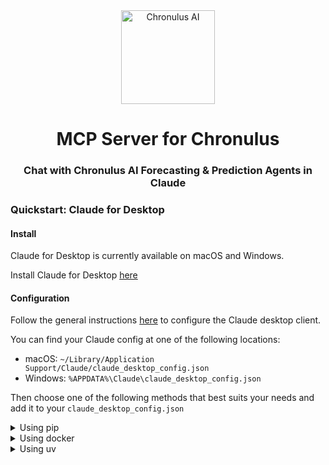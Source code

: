 <div align="center">
<img width="150px" src="https://www.chronulus.com/brand-assets/chronulus-logo-blue-on-alpha-square.png" alt="Chronulus AI">
    <h1 align="center">MCP Server for Chronulus</h1>
    <h3 align="center">Chat with Chronulus AI Forecasting & Prediction Agents in Claude</h3>
</div>




### Quickstart: Claude for Desktop

#### Install 

Claude for Desktop is currently available on macOS and Windows.

Install Claude for Desktop [here](https://claude.ai/download)

#### Configuration

Follow the general instructions [here](https://modelcontextprotocol.io/quickstart/user) to configure the Claude desktop client.

You can find your Claude config at one of the following locations:

- macOS: `~/Library/Application Support/Claude/claude_desktop_config.json`
- Windows: `%APPDATA%\Claude\claude_desktop_config.json`

Then choose one of the following methods that best suits your needs and add it to your `claude_desktop_config.json`

<details>
<summary>Using pip</summary>

(Option 1) Install release from PyPI
```bash 
pip install chronulus-mcp
```


(Option 2) Install from Github
```bash 
git clone https://github.com/ChronulusAI/chronulus-mcp.git
cd chronulus-mcp
pip install .
```



```json 
{
  "mcpServers": {
    "chronulus-agents": {
      "command": "python",
      "args": ["-m", "chronulus_mcp"],
      "env": {
        "CHRONULUS_API_KEY": "<YOUR_CHRONULUS_API_KEY>"
      }
    }
  }
}
```
</details>


<details>
<summary>Using docker</summary>

Here we will build a docker image called 'chronulus-mcp' that we can reuse in our Claude config.

```bash 
git clone https://github.com/ChronulusAI/chronulus-mcp.git
cd chronulus-mcp
 docker build . -t 'chronulus-mcp'
```

In your Claude config, be sure that the final argument matches the name you give to the docker image in the build command.

```json 
{
  "mcpServers": {
    "chronulus-agents": {
      "command": "docker",
      "args": ["run", "-i", "--rm", "-e", "CHRONULUS_API_KEY", "chronulus-mcp"],
      "env": {
        "CHRONULUS_API_KEY": "<YOUR_CHRONULUS_API_KEY>"
      }
    }
  }
}
```

</details>

<details>
<summary>Using uv</summary>

`uv` will pull the latest version of `chronulus-mcp` from the PyPI registry, install it, and then run it.

```json 
{
  "mcpServers": {
    "chronulus-agents": {
      "command": "uv",
      "args": ["run", "--with", "chronulus-mcp", "chronulus_mcp"],
      "env": {
        "CHRONULUS_API_KEY": "<YOUR_CHRONULUS_API_KEY>"
      }
    }
  }
}
```

</details>